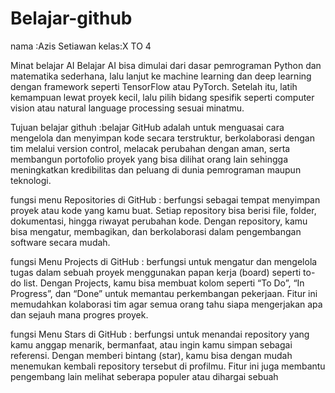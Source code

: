 # Belajar-github
nama :Azis Setiawan 
kelas:X TO 4 

Minat belajar AI Belajar AI bisa dimulai dari dasar pemrograman Python dan matematika sederhana, lalu lanjut ke machine learning dan deep learning dengan framework seperti TensorFlow atau PyTorch. Setelah itu, latih kemampuan lewat proyek kecil, lalu pilih bidang spesifik seperti computer vision atau natural language processing sesuai minatmu.

Tujuan belajar githuh :belajar GitHub adalah untuk menguasai cara mengelola dan menyimpan kode secara terstruktur, berkolaborasi dengan tim melalui version control, melacak perubahan dengan aman, serta membangun portofolio proyek yang bisa dilihat orang lain sehingga meningkatkan kredibilitas dan peluang di dunia pemrograman maupun teknologi.

fungsi menu Repositories di GitHub : berfungsi sebagai tempat menyimpan proyek atau kode yang kamu buat. Setiap repository bisa berisi file, folder, dokumentasi, hingga riwayat perubahan kode. Dengan repository, kamu bisa mengatur, membagikan, dan berkolaborasi dalam pengembangan software secara mudah.

fungsi Menu Projects di GitHub : berfungsi untuk mengatur dan mengelola tugas dalam sebuah proyek menggunakan papan kerja (board) seperti to-do list. Dengan Projects, kamu bisa membuat kolom seperti “To Do”, “In Progress”, dan “Done” untuk memantau perkembangan pekerjaan. Fitur ini memudahkan kolaborasi tim agar semua orang tahu siapa mengerjakan apa dan sejauh mana progres proyek.

fungsi Menu Stars di GitHub : berfungsi untuk menandai repository yang kamu anggap menarik, bermanfaat, atau ingin kamu simpan sebagai referensi. Dengan memberi bintang (star), kamu bisa dengan mudah menemukan kembali repository tersebut di profilmu. Fitur ini juga membantu pengembang lain melihat seberapa populer atau dihargai sebuah
